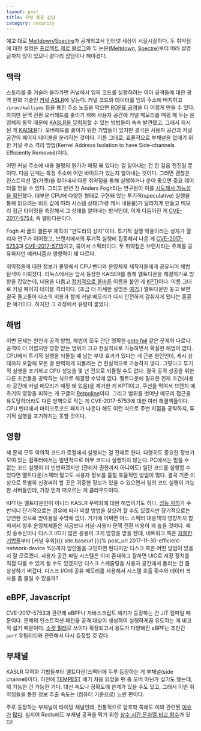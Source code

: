 ```yaml
---
layout: post
title: 유령 용융 잡담
category: security
---
```

예고 대로 [Meltdown/Spectre](https://meltdownattack.com/)가 공개되고서 인터넷 세상이 시끌시끌하다. 두 취약점에 대한 설명은 [프로젝트 제로 블로그](https://googleprojectzero.blogspot.kr/2018/01/reading-privileged-memory-with-side.html)와 두 논문([Meltdown](https://meltdownattack.com/meltdown.pdf), [Spectre](https://spectreattack.com/spectre.pdf))부터 여러 설명 글까지 많이 있으니 곁다리 잡담이나 해야겠다.

## 맥락

스토리를 좀 거슬러 올라가면 커널에서 임의 코드를 실행하려는 여러 공격들에 대한 광역 완화 기술인 [커널 ASLR](https://lwn.net/Articles/569635/)에 닿는다. 커널 코드와 데이터를 임의 주소에 배치하고 `/proc/kallsyms` 등을 통한 주소 노출을 막으면 [ROP류 공격](https://en.wikipedia.org/wiki/Return-oriented_programming)을 더 어렵게 만들 수 있다. 하지만 문맥 전환 오버헤드를 줄이기 위해 사용자 공간에 커널 메모리를 매핑 해 두는 운영체제 동작 때문에 [KASLR을 무력화](https://www.blackhat.com/docs/us-16/materials/us-16-Jang-Breaking-Kernel-Address-Space-Layout-Randomization-KASLR-With-Intel-TSX.pdf)할 수 있는 방법들이 속속 발견됐고, 그래서 제시된 게 [KAISER](https://gruss.cc/files/kaiser.pdf)다. 오버헤드를 줄이기 위한 기법들이 있지만 결국은 사용자 공간과 커널 공간의 페이지 테이블을 분리하는 것이다. 이름 그대로, 효율적으로 부채널을 없애기 위한 커널 주소 격리 방법(Kernel Address Isolation to have Side-channels Efficiently Removed)이다.

어떤 커널 주소에 내용 불명의 뭔가가 매핑 돼 있다는 걸 알아내는 건 한 걸음 전진일 뿐이다. 다음 단계는 특정 주소에 어떤 바이트가 있는지 알아내는 것이다. 그러면 괜찮은 인스트럭션 열(가젯)을 찾아내서 다른 취약점을 통해 실행하거나 운이 좋으면 중요 데이터를 얻을 수 있다. 그리고 반년 전 Anders Fogh라는 연구원이 이를 [시도해서 가능성을 확인](https://cyber.wtf/2017/07/28/negative-result-reading-kernel-memory-from-user-mode/)했다. 대부분 CPU에 다양한 형태로 구현돼 있는 투기적(speculative) 실행을 통해 읽으려는 비트 값에 따라 시스템 상태(가령 캐시 내용물)가 달라지게 만들고 메모리 접근 타이밍을 측정해서 그 상태를 알아내는 방식인데, 이게 다듬어진 게 [CVE-2017-5754](https://cve.mitre.org/cgi-bin/cvename.cgi?name=CVE-2017-5754), 즉 멜트다운이다.

Fogh 씨 글의 결론부 제목이 "판도라의 상자"이다. 투기적 실행 악용이라는 상자가 열리자 연구가 이어졌고, 브랜치에서의 투기적 실행에 집중해서 나온 게 [CVE-2017-5753](https://cve.mitre.org/cgi-bin/cvename.cgi?name=CVE-2017-5753)과 [CVE-2017-5715](https://cve.mitre.org/cgi-bin/cvename.cgi?name=CVE-2017-5715)이고, 묶어서 스펙터이다. 두 취약점은 브랜치라는 주제를 공유하지만 메커니즘과 영향력이 꽤 다르다.

취약점들에 대한 정보가 물밑에서 CPU 벤더와 운영체제 제작자들에게 공유되어 해법 탐색이 이뤄졌다. 리눅스에서는 앞서 등장한 KAISER를 통해 멜트다운을 해결하기로 방향을 잡았는데, 내용을 다듬고 [정치적으로 올바른](https://lkml.org/lkml/2017/12/4/709) 이름을 붙인 게 [KPTI](https://en.wikipedia.org/wiki/Kernel_page-table_isolation)이다. 이름 그대로 커널 페이지 테이블 격리이다. (조금 더 자세한 설명은 [여기](https://lkml.org/lkml/2017/12/18/1523).) 멜트다운만 놓고 보면 결국 돌고돌아 다소의 비용과 함께 커널 메모리가 다시 안전하게 감춰지게 됐다는 훈훈한 얘기이다. 하지만 그 과정에서 유령이 붙었다.

## 해법

이번 문제는 원인과 공격 방법, 해법이 모두 간단 명확한 [goto fail](https://en.wikipedia.org/wiki/Unreachable_code#goto_fail_bug) 같은 문제와 다르다. 공격이 더 어렵지만 영향 받는 범위가 크고 현실적으로 가능하면서 확실한 해법이 없다. CPU에서 투기적 실행을 되돌릴 때 남는 부대 효과가 있다는 게 근본 원인인데, 캐시 상태까지 포함해 모든 걸 완벽하게 되돌리는 건 현실적으로 가능하지 않다. 그렇다고 투기적 실행을 포기하고 CPU 성능을 몇 년 전으로 되돌릴 수도 없다. 결국 공격 성공을 위한 다른 조건들을 공략하는 식으로 해결할 수밖에 없다. 멜트다운에 필요한 전제 조건(사용자 공간에 커널 메모리가 매핑 돼 있음)을 제거한 게 KPTI이고, 쿠션을 먹여서 브랜치 예측기의 영향을 피하는 게 구글의 [Retpoline](https://support.google.com/faqs/answer/7625886)이다. 그리고 범위를 벗어난 메모리 접근을 유도당하더라도 다른 방벽으로 막는 게 CVE-2017-5753에 대한 여러 해결책들이다. CPU 벤더에서 마이크로코드 패치가 나온다 해도 이런 식으로 주변 지점을 공략하지, 투기적 실행을 포기하지는 못할 것이다.

## 영향

세 문제 모두 악의적 코드가 로컬에서 실행되는 걸 전제로 한다. 다행히도 중요한 정보가 모여 있는 컴퓨터에서는 일반적으로 아무 코드나 실행하지 않는다. PC에서는 믿을 수 없는 코드 실행이 더 빈번하겠지만 (관리자 권한까지 아니어도) 일단 코드를 실행할 수 있다면 멜트다운/스펙터 말고도 사용자 정보를 훔칠 효율적인 방법이 많다. 결국 기존 이상으로 특별히 신경써야 할 곳은 귀중한 정보가 있을 수 있으면서 임의 코드 실행이 가능한 서버들인데, 가장 먼저 떠오르는 게 클라우드이다.

KPTI는 멜트다운만이 아니라 KASLR 무력화에 대한 해법이기도 하다. [성능 저하](https://www.phoronix.com/scan.php?page=article&item=linux-kpti-kvm)가 수반되니 단기적으로는 경우에 따라 피할 방법을 찾으려 할 수도 있겠지만 장기적으로는 당연한 것으로 받아들일 수밖에 없다. 거기에 어쩌면 어느 스펙터 대응책의 영향까지 합쳐져서 향후 운영체제들은 지금보다 커널-사용자 문맥 전환 비용이 꽤 높을 것이다. 패킷 송수신이나 디스크 I/O가 많은 응용이 크게 영향을 받을 텐데, 네트워크 쪽은 [자잘한 기법들](https://blog.cloudflare.com/how-to-receive-a-million-packets/)부터 [커널 우회]({{ site.baseurl }}{% post_url 2017-11-30-efficient-network-device %})까지 방안들을 고민하면 된다지만 디스크 쪽은 어떤 방법이 있을지 잘 모르겠다. 사용자 공간 파일 시스템은 이미 존재하고 잘하면 UIO로 저장 장치를 직접 다룰 수 있게 될 수도 있겠지만 디스크 스케줄링을 사용자 공간에서 돌리는 건 좀 상상하기 버겁다. 디스크 I/O에 공유 메모리를 사용해서 시스템 호출 횟수와 데이터 복사를 좀 줄일 수 있을까?

## eBPF, Javascript

CVE-2017-5753과 관련해 eBPF나 자바스크립트 얘기가 등장하는 건 JIT 컴파일 때문이다. 문제의 인스트럭션 패턴을 공격 대상이 생성하여 실행하게끔 유도하는 게 비교적 쉽기 때문이다. [소켓 필터](https://www.kernel.org/doc/Documentation/networking/filter.txt)로 쓰이다 확장되고서 용도가 다양해진 eBPF는 조만간 `perf` 유틸리티와 관련해서 다시 등장할 것 같다.

## 부채널

KASLR 무력화 기법들부터 멜트다운/스펙터에 두루 등장하는 게 부채널(side channel)이다. 이전에 [TEMPEST](https://en.wikipedia.org/wiki/Tempest_(codename)) 얘기 처음 읽었을 땐 좀 오버 아닌가 싶기도 했는데, 뭐 가능한 건 가능한 거다. 대신 속도나 정확도에 한계가 있을 수도 있고, 그래서 이번 취약점들을 통한 정보 추출 속도는 (컴퓨터 기준으로) 느린 편이다.

주로 등장하는 부채널이 타이밍 채널인데, 전통적으로 암호학 쪽에도 이와 관련된 [이슈가](https://cve.mitre.org/cgi-bin/cvename.cgi?name=CVE-2003-0147) [많다](http://cr.yp.to/antiforgery/cachetiming-20050414.pdf). 심지어 Redis에도 부채널 공격을 막기 위한 [상수 시간 문자열 비교 함수](https://github.com/antirez/redis/blob/4.0.6/src/server.c#L2613)가 있다!
